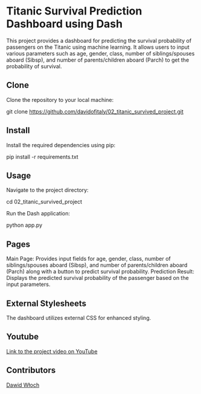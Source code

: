 # Titanic Survival Prediction Dashboard using Dash

This project provides a dashboard for predicting the survival probability of passengers on the Titanic using machine learning. It allows users to input various parameters such as age, gender, class, number of siblings/spouses aboard (Sibsp), and number of parents/children aboard (Parch) to get the probability of survival.

## Clone

Clone the repository to your local machine:

git clone https://github.com/davidofitaly/02_titanic_survived_project.git

## Install

Install the required dependencies using pip:

pip install -r requirements.txt

## Usage

Navigate to the project directory:

cd 02_titanic_survived_project

Run the Dash application:

python app.py

## Pages
Main Page: Provides input fields for age, gender, class, number of siblings/spouses aboard (Sibsp), and number of parents/children aboard (Parch) along with a button to predict survival probability.
Prediction Result: Displays the predicted survival probability of the passenger based on the input parameters.

## External Stylesheets
The dashboard utilizes external CSS for enhanced styling.

## Youtube
[Link to the project video on YouTube](https://youtu.be/omaNH3ggo6M)

## Contributors
[Dawid Włoch](https://github.com/davidofitaly)
